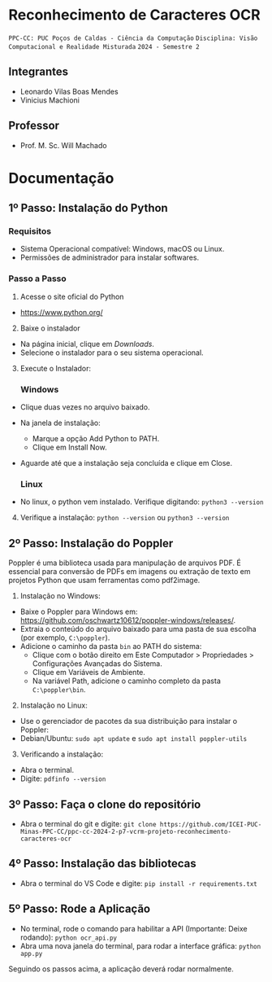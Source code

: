 # Reconhecimento de Caracteres OCR

`PPC-CC: PUC Poços de Caldas - Ciência da Computação`
`Disciplina: Visão Computacional e Realidade Misturada`
`2024 - Semestre 2`

## Integrantes

- Leonardo Vilas Boas Mendes
- Vinicius Machioni

## Professor

- Prof. M. Sc. Will Machado 

# Documentação

## 1º Passo: Instalação do Python

### Requisitos
- Sistema Operacional compatível: Windows, macOS ou Linux.
- Permissões de administrador para instalar softwares.

### Passo a Passo
1. Acesse o site oficial do Python
- https://www.python.org/

2. Baixe o instalador
- Na página inicial, clique em *Downloads*.
- Selecione o instalador para o seu sistema operacional.

3. Execute o Instalador:
   ### Windows
- Clique duas vezes no arquivo baixado.
- Na janela de instalação:
    - Marque a opção Add Python to PATH.
    - Clique em Install Now.
- Aguarde até que a instalação seja concluída e clique em Close.

  ### Linux
- No linux, o python vem instalado. Verifique digitando:
   ```python3 --version```
4. Verifique a instalação:
  ```python --version``` ou ```python3 --version```

## 2º Passo: Instalação do Poppler
Poppler é uma biblioteca usada para manipulação de arquivos PDF. É essencial para conversão de PDFs em imagens ou extração de texto em projetos Python que usam ferramentas como pdf2image.

1. Instalação no Windows:
- Baixe o Poppler para Windows em:  https://github.com/oschwartz10612/poppler-windows/releases/.
- Extraia o conteúdo do arquivo baixado para uma pasta de sua escolha (por exemplo, ```C:\poppler```).
- Adicione o caminho da pasta ```bin``` ao PATH do sistema:
    - Clique com o botão direito em Este Computador > Propriedades > Configurações Avançadas do Sistema.
    - Clique em Variáveis de Ambiente.
    - Na variável Path, adicione o caminho completo da pasta ```C:\poppler\bin```.

2. Instalação no Linux:
- Use o gerenciador de pacotes da sua distribuição para instalar o Poppler:
- Debian/Ubuntu:
  ```sudo apt update``` e 
  ```sudo apt install poppler-utils```

3. Verificando a instalação:
- Abra o terminal.
- Digite:
  ```pdfinfo --version```

## 3º Passo: Faça o clone do repositório
- Abra o terminal do git e digite: `git clone https://github.com/ICEI-PUC-Minas-PPC-CC/ppc-cc-2024-2-p7-vcrm-projeto-reconhecimento-caracteres-ocr`

## 4º Passo: Instalação das bibliotecas
- Abra o terminal do VS Code e digite: `pip install -r requirements.txt`

## 5º Passo: Rode a Aplicação
- No terminal, rode o comando para habilitar a API (Importante: Deixe rodando): `python ocr_api.py`
- Abra uma nova janela do terminal, para rodar a interface gráfica: `python app.py`

Seguindo os passos acima, a aplicação deverá rodar normalmente.

